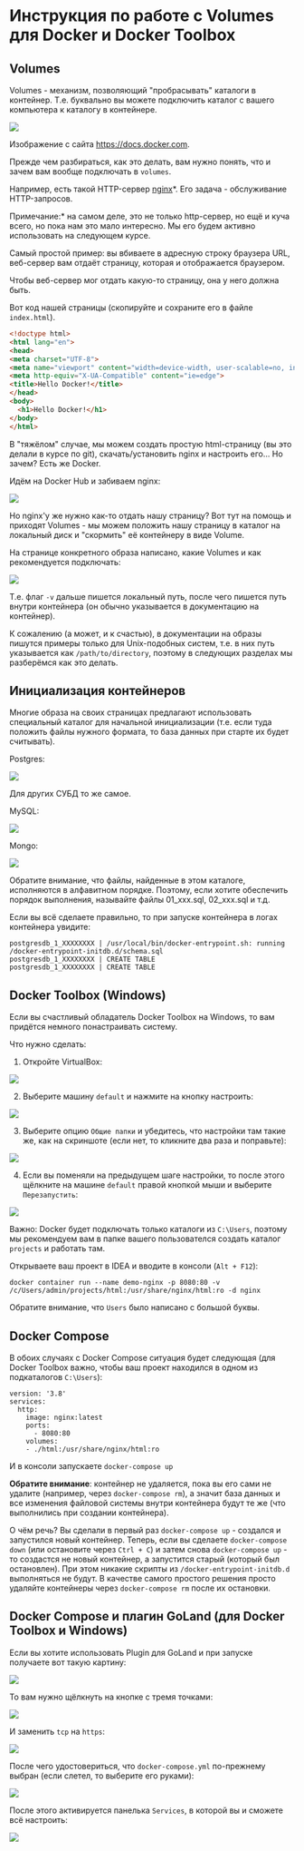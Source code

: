 # Инструкция по работе с Volumes для Docker и Docker Toolbox

## Volumes

Volumes - механизм, позволяющий "пробрасывать" каталоги в контейнер. Т.е. буквально вы можете подключить каталог с вашего компьютера к каталогу в контейнере.

![](https://docs.docker.com/storage/images/types-of-mounts.png)

Изображение с сайта https://docs.docker.com.

Прежде чем разбираться, как это делать, вам нужно понять, что и зачем вам вообще подключать в `volumes`. 

Например, есть такой HTTP-сервер [nginx](https://nginx.org/ru/)*. Его задача - обслуживание HTTP-запросов.

Примечание:* на самом деле, это не только http-сервер, но ещё и куча всего, но пока нам это мало интересно. Мы его будем активно использовать на следующем курсе.

Самый простой пример: вы вбиваете в адресную строку браузера URL, веб-сервер вам отдаёт страницу, которая и отображается браузером.

Чтобы веб-сервер мог отдать какую-то страницу, она у него должна быть.

Вот код нашей страницы (скопируйте и сохраните его в файле `index.html`).

```html
<!doctype html>
<html lang="en">
<head>
<meta charset="UTF-8">
<meta name="viewport" content="width=device-width, user-scalable=no, initial-scale=1.0, maximum-scale=1.0, minimum-scale=1.0">
<meta http-equiv="X-UA-Compatible" content="ie=edge">
<title>Hello Docker!</title>
</head>
<body>
  <h1>Hello Docker!</h1>
</body>
</html>
```

В "тяжёлом" случае, мы можем создать простую html-страницу (вы это делали в курсе по git), скачать/установить nginx и настроить его... Но зачем? Есть же Docker.

Идём на Docker Hub и забиваем nginx:

![](./pic/nginx.png)

Но nginx'у же нужно как-то отдать нашу страницу? Вот тут на помощь и приходят Volumes - мы можем положить нашу страницу в каталог на локальный диск и "скормить" её контейнеру в виде Volume.

На странице конкретного образа написано, какие Volumes и как рекомендуется подключать:

![](./pic/nginx-volumes.png)

Т.е. флаг `-v` дальше пишется локальный путь, после чего пишется путь внутри контейнера (он обычно указывается в документацию на контейнер).

К сожалению (а может, и к счастью), в документации на образы пишутся примеры только для Unix-подобных систем, т.е. в них путь указывается как `/path/to/directory`, поэтому в следующих разделах мы разберёмся как это делать.

## Инициализация контейнеров

Многие образа на своих страницах предлагают использовать специальный каталог для начальной инициализации (т.е. если туда положить файлы нужного формата, то база данных при старте их будет считывать).

Postgres:

![](./pic/postgresql-initdb.png)

Для других СУБД то же самое.

MySQL:

![](./pic/mysql-initdb.png)

Mongo:

![](./pic/mongo-initdb.png)

Обратите внимание, что файлы, найденные в этом каталоге, исполняются в алфавитном порядке. Поэтому, если хотите обеспечить порядок выполнения, называйте файлы 01_xxx.sql, 02_xxx.sql и т.д.

Если вы всё сделаете правильно, то при запуске контейнера в логах контейнера увидите:

```
postgresdb_1_XXXXXXXX | /usr/local/bin/docker-entrypoint.sh: running /docker-entrypoint-initdb.d/schema.sql
postgresdb_1_XXXXXXXX | CREATE TABLE
postgresdb_1_XXXXXXXX | CREATE TABLE
```

## Docker Toolbox (Windows)

Если вы счастливый обладатель Docker Toolbox на Windows, то вам придётся немного понастраивать систему.

Что нужно сделать:

1. Откройте VirtualBox:

![](pic/virtualbox-icon.png)

2. Выберите машину `default` и нажмите на кнопку настроить:

![](pic/vm-settings.png)

3. Выберите опцию `Общие папки` и убедитесь, что настройки там такие же, как на скриншоте (если нет, то кликните два раза и поправьте):

![](pic/vm-shared-folders.png)

4. Если вы поменяли на предыдущем шаге настройки, то после этого щёлкните на машине `default` правой кнопкой мыши и выберите `Перезапустить`:

![](pic/vm-restart.png)

Важно: Docker будет подключать только каталоги из `C:\Users`, поэтому мы рекомендуем вам в папке вашего пользователся создать каталог `projects` и работать там.

Открываете ваш проект в IDEA и вводите в консоли (`Alt + F12`):

```
docker container run --name demo-nginx -p 8080:80 -v /c/Users/admin/projects/html:/usr/share/nginx/html:ro -d nginx
```

Обратите внимание, что `Users` было написано с большой буквы.

## Docker Compose

В обоих случаях с Docker Compose ситуация будет следующая (для Docker Toolbox важно, чтобы ваш проект находился в одном из подкаталогов `C:\Users`):

```
version: '3.8'
services:
  http:
    image: nginx:latest
    ports:
      - 8080:80
    volumes:
    - ./html:/usr/share/nginx/html:ro
```

И в консоли запускаете `docker-compose up`

**Обратите внимание**: контейнер не удаляется, пока вы его сами не удалите (например, через `docker-compose rm`), а значит база данных и все изменения файловой системы внутри контейнера будут те же (что выполнились при создании контейнера).

О чём речь? Вы сделали в первый раз `docker-compose up` - создался и запустился новый контейнер. Теперь, если вы сделаете `docker-compose down` (или остановите через `Ctrl + C`) и затем снова `docker-compose up` - то создастся не новый контейнер, а запустится старый (который был остановлен). При этом никакие скрипты из `/docker-entrypoint-initdb.d` выполняться не будут. В качестве самого простого решения просто удаляйте контейнеры через `docker-compose rm` после их остановки. 

## Docker Compose и плагин GoLand (для Docker Toolbox и Windows)

Если вы хотите использовать Plugin для GoLand и при запуске получаете вот такую картину:

![](pic/docker-plugin.png)

То вам нужно щёлкнуть на кнопке с тремя точками:

![](pic/docker-plugin-setup.png)

И заменить `tcp` на `https`:

![](pic/docker-plugin-setup-https.png)

После чего удостовериться, что `docker-compose.yml` по-прежнему выбран (если слетел, то выберите его руками):

![](pic/docker-plugin-compose-file.png)

После этого активируется панелька `Services`, в которой вы и сможете всё настроить:

![](pic/idea-services.png)

